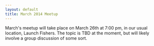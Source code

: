 ```yaml
---
layout: default
title: March 2014 Meetup
---
```


March's meetup will take place on March 26th at 7:00 pm, in our usual location, Launch Fishers.  The topic is TBD at the moment, but will likely involve a group discussion of some sort.
